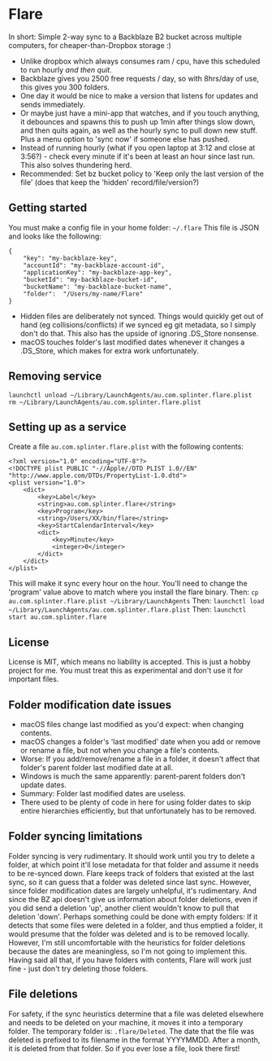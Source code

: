 # Flare

In short: Simple 2-way sync to a Backblaze B2 bucket across multiple computers, for cheaper-than-Dropbox storage :) 

* Unlike dropbox which always consumes ram / cpu, have this scheduled to run hourly *and then quit*.
* Backblaze gives you 2500 free requests / day, so with 8hrs/day of use, this gives you 300 folders.
* One day it would be nice to make a version that listens for updates and sends immediately.
* Or maybe just have a mini-app that watches, and if you touch anything, it debounces and spawns this to push up 1min after things slow down, and then quits again, as well as the hourly sync to pull down new stuff. Plus a menu option to 'sync now' if someone else has pushed.
* Instead of running hourly (what if you open laptop at 3:12 and close at 3:56?) - check every minute if it's been at least an hour since last run. This also solves thundering herd.
* Recommended: Set bz bucket policy to 'Keep only the last version of the file' (does that keep the 'hidden' record/file/version?)

## Getting started

You must make a config file in your home folder: `~/.flare`
This file is JSON and looks like the following:

    {
        "key": "my-backblaze-key",
        "accountId": "my-backblaze-account-id",
        "applicationKey": "my-backblaze-app-key",
        "bucketId": "my-backblaze-bucket-id",
        "bucketName": "my-backblaze-bucket-name",
        "folder":  "/Users/my-name/Flare"
    }
    
* Hidden files are deliberately not synced. Things would quickly get out of hand (eg collisions/conflicts) if we synced eg git metadata, so I simply don't do that. This also has the upside of ignoring .DS_Store nonsense.
* macOS touches folder's last modified dates whenever it changes a .DS_Store, which makes for extra work unfortunately.

## Removing service

    launchctl unload ~/Library/LaunchAgents/au.com.splinter.flare.plist
    rm ~/Library/LaunchAgents/au.com.splinter.flare.plist

## Setting up as a service

Create a file `au.com.splinter.flare.plist` with the following contents:

    <?xml version="1.0" encoding="UTF-8"?>
    <!DOCTYPE plist PUBLIC "-//Apple//DTD PLIST 1.0//EN" "http://www.apple.com/DTDs/PropertyList-1.0.dtd">
    <plist version="1.0">
        <dict>
            <key>Label</key>
            <string>au.com.splinter.flare</string>
            <key>Program</key>
            <string>/Users/XX/bin/flare</string>
            <key>StartCalendarInterval</key>
            <dict>
                <key>Minute</key>
                <integer>0</integer>
            </dict>
        </dict>
    </plist>
    
This will make it sync every hour on the hour. You'll need to change the 'program' value above to match where you install the flare binary.
Then: `cp au.com.splinter.flare.plist ~/Library/LaunchAgents`
Then: `launchctl load ~/Library/LaunchAgents/au.com.splinter.flare.plist`
Then: `launchctl start au.com.splinter.flare`

## License

License is MIT, which means no liability is accepted. This is just a hobby project for me. You must treat this as experimental and don't use it for important files.

## Folder modification date issues

* macOS files change last modified as you'd expect: when changing contents.
* macOS changes a folder's 'last modified' date when you add or remove or rename a file, but not when you change a file's contents.
* Worse: If you add/remove/rename a file in a folder, it doesn't affect that folder's parent folder last modified date at all.
* Windows is much the same apparently: parent-parent folders don't update dates.
* Summary: Folder last modified dates are useless.
* There used to be plenty of code in here for using folder dates to skip entire hierarchies efficiently, but that unfortunately has to be removed. 

## Folder syncing limitations

Folder syncing is very rudimentary. It should work until you try to delete a folder, at which point it'll lose metadata for that folder and assume it needs to be re-synced down.
Flare keeps track of folders that existed at the last sync, so it can guess that a folder was deleted since last sync. However, since folder modification dates are largely unhelpful, it's rudimentary.
And since the BZ api doesn't give us information about folder deletions, even if you did send a deletion 'up', another client wouldn't know to pull that deletion 'down'.
Perhaps something could be done with empty folders: If it detects that some files were deleted in a folder, and thus emptied a folder, it would presume that the folder was deleted and is to be removed locally.
However, I'm still uncomfortable with the heuristics for folder deletions because the dates are meaningless, so I'm not going to implement this.
Having said all that, if you have folders with contents, Flare will work just fine - just don't try deleting those folders. 

## File deletions

For safety, if the sync heuristics determine that a file was deleted elsewhere and needs to be deleted on your machine, it moves it into a temporary folder.
The temporary folder is: `.flare/Deleted`.
The date that the file was deleted is prefixed to its filename in the format YYYYMMDD.
After a month, it is deleted from that folder.
So if you ever lose a file, look there first!
